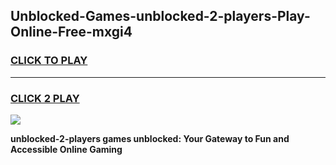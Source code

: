 
## Unblocked-Games-unblocked-2-players-Play-Online-Free-mxgi4
<h3>
<a href="https://premium76.site?title=unblocked-2-players&ref=26A">CLICK TO PLAY</a></h3>
<hr>

<h3>
<a href="https://premium76.site?title=unblocked-2-players&ref=26A">CLICK 2 PLAY</a>
  
</h3>

<a href="https://premium76.site?title=unblocked-2-players&ref=26A"><img src="https://clearcache.store/games.png"></a>


**unblocked-2-players games unblocked: Your Gateway to Fun and Accessible Online Gaming**
